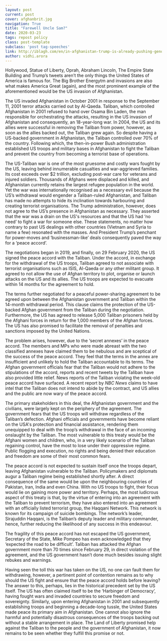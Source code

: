 ```yaml
---
layout: post
current: post
cover: afghanbrit.jpg
navigation: True
title: "Farewell Uncle Sam?"
date: 2020-03-23
tags: repost policy
class: post-template
subclass: 'post tag-speeches'
link: http://iblagh.com/en/in-afghanistan-trump-is-already-pushing-genocidal-policies/
author: vidhi.arora
---
```

Hollywood, Statue of Liberty, Oprah, Abraham Lincoln, The Empire State Building and Trump’s tweets aren’t the only things the United States of America is famous for. The Big Brother Energytm and invasions are also what makes America Great (again), and the most prominent example of the aforementioned would be the US invasion of Afghanistan.

  

The US invaded Afghanistan in October 2001 in response to the September 11, 2001 terror attacks carried out by Al-Qaeda. Taliban, which controlled Afghanistan in 2001 refused to hand over Osama Bin Laden, the man responsible for orchestrating the attacks, resulting in the US invasion of Afghanistan and consequently, an 18-year-long war. In 2004, the US and its allies were successful in removing the Taliban from power, however, as soon as the allies backed out, the Taliban grew again. So despite having a US-backed government in Afghanistan, the Taliban controlled over 70% of the country. Following which, the then-in-power Bush administration established US troops and military bases in Afghanistan to fight the Taliban and prevent the country from becoming a terrorist base of operations.

  

The US-Taliban war is one of the most gruesome and costly wars fought by the US, leaving behind innumerable casualties and war-aggrieved families. Its cost exceeds over $2 trillion, excluding post-war care for veterans and injured soldiers. Thousands of Afghans were displaced and killed, and Afghanistan currently retains the largest refugee population in the world. Yet the war was internationally recognised as a necessary evil because the US’s withdrawal would engender a Taliban-ruled Afghanistan, and Taliban has made no attempts to hide its inclination towards harbouring and creating terrorist organisations. The Trump administration, however, does not agree to the US’s presence in Afghanistan as necessary. They asserted that the war was a drain on the US's resources and that the US had ‘no need’ to fight a war for someone else. These statements, no matter how contrary to past US dealings with other countries (Vietnam and Syria to name a few) resonated with the masses. And President Trump’s penchant for power-moves and ‘businessman-like’ deals consequently paved the way for a ‘peace accord’.

  

The negotiations began in 2019, and finally, on 29 February 2020, the US signed the peace accord with the Taliban. Under the accord, in exchange for the withdrawal of the US troops, Taliban agreed to not associate with terrorist organisations such as ISIS, Al-Qaeda or any other militant group. It agreed to not allow the use of Afghan territory to plot, organise or launch attacks on the US and its allies. The US troops are expected to evacuate within 14 months for the agreement to hold.

  

The terms further negotiated for a peaceful power-sharing agreement to be agreed upon between the Afghanistan government and Taliban within the 14-month withdrawal period. This clause claims the protection of the US-backed Afghan government from the Taliban during the negotiation. Furthermore, the US has agreed to release 5,000 Taliban prisoners held by the Afghani forces in return for the 1,000 members of the Afghan forces. The US has also promised to facilitate the removal of penalties and sanctions imposed by the United Nations.

  

The problem arises, however, due to the ‘secret annexes’ in the peace accord. The members and MPs who were made abreast with the two classified annexes have claimed them to be nebulous and are sceptical of the success of the peace accord. They feel that the terms in the annex are insufficient and unlikely to hold the Taliban accountable to its terms. The Afghan government officials fear that the Taliban would not adhere to the stipulations of the accord, reports and recent tweets by the Taliban have also provided little relief. News reports of the Taliban violating the week-old peace accord have surfaced. A recent report by *NBC News* claims to have intel that the Taliban does not intend to abide by the contract, and US allies and the public are now wary of the peace accord.

  

The primary stakeholders in this deal, the Afghanistan government and the civilians, were largely kept on the periphery of the agreement. The government fears that the US troops will withdraw regardless of the Taliban’s defection. Afghani officials and governments have become reliant on the USA's protection and financial assistance, rendering them unequipped to deal with the troop’s withdrawal in the face of an incoming onslaught by the Taliban. The most vulnerable to this treaty would be the Afghani women and children, who, in a very likely scenario of the Taliban regaining control, have the most to lose under their oppressive regime. Public flogging and execution, no rights and being denied their education and freedom are some of their most common fears.

  

The peace accord is not expected to sustain itself once the troops depart, leaving Afghanistan vulnerable to the Taliban. Policymakers and diplomats augur a Taliban regime being established shortly after. A direct consequence of the same would be upon the neighbouring countries of Pakistan, Iran, India and even China. With no US troops to fight, their focus would lie on gaining more power and territory. Perhaps, the most ludicrous aspect of this treaty is that, by the virtue of entering into an agreement with the Taliban to prevent terrorism, they have also entered into an agreement with an officially listed terrorist group, the Haqqani Network. This network is known for its campaign of suicide bombings. The network’s leader, Sirajuddin Haqqani, is the Taliban’s deputy leader and military commander, hence, further reducing the likelihood of any success in this endeavour.

  

The fragility of this peace accord has not escaped the US government, Secretary of the State, Mike Pompeo has even acknowledged that they ‘expected the road to be difficult’. Taliban has attacked the Afghan government more than 70 times since February 29, in direct violation of the agreement, and the US government hasn’t done much besides issuing slight rebukes and warnings.

  

Having seen the toll this war has taken on the US, no one can fault them for withdrawing, however, a pertinent point of contention remains as to why should the US fight and ensure that the peace accord holds before leaving? The answer to this, perhaps, lies in the historical precedent set by the US itself. The US has often claimed itself to be the ‘Harbinger of Democracy’, having fought wars and invaded countries to secure freedom and sovereignty. Similarly, upon entering Afghanistan in 2001 and subsequently establishing troops and beginning a decade-long tussle, the United States made peace its primary aim in Afghanistan. One cannot also ignore the harmful and potentially disastrous consequences of the troops backing out without a stable arrangement in place. The Land of Liberty promised help against the Taliban to the people and the government of Afghanistan, it now remains to be seen whether they fulfill this promise or not.
